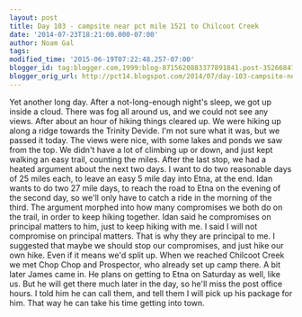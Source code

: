 ```yaml
---
layout: post
title: Day 103 - campsite near pct mile 1521 to Chilcoot Creek
date: '2014-07-23T18:21:00.000-07:00'
author: Noam Gal
tags:
modified_time: '2015-06-19T07:22:48.257-07:00'
blogger_id: tag:blogger.com,1999:blog-8715620883377891841.post-3526684738688044185
blogger_orig_url: http://pct14.blogspot.com/2014/07/day-103-campsite-near-pct-mile-1521-to.html
---
```


 Yet another long day.
 After a not-long-enough night's sleep, we got up inside a cloud. There was fog all
 around us, and we could not see any views.
 After about an hour of hiking things cleared up. We were hiking up
 along a ridge towards the Trinity Devide. I'm not sure what it was, but we passed it today.
 The views were
 nice, with some lakes and ponds we saw from the top. We didn't have a lot of climbing up or down, and just kept
 walking an easy trail, counting the miles.
 After the last stop, we had a heated argument about the next two
 days. I want to do two reasonable days of 25 miles each, to leave an easy 5 mile day into Etna, at the end. Idan
 wants to do two 27 mile days, to reach the road to Etna on the evening of the second day, so we'll only have to
 catch a ride in the morning of the third.
 The argument morphed into how many compromises we both do on the
 trail, in order to keep hiking together. Idan said he compromises on principal matters to him, just to keep hiking
 with me. I said I will not compromise on principal matters. That is why they are principal to me. I suggested that
 maybe we should stop our compromises, and just hike our own hike. Even if it means we'd split up.
 When we
 reached Chilcoot Creek we met Chop Chop and Prospector, who already set up camp there. A bit later James came in. He
 plans on getting to Etna on Saturday as well, like us. But he will get there much later in the day, so he'll miss
 the post office hours. I told him he can call them, and tell them I will pick up his package for him. That way he
 can take his time getting into town.
